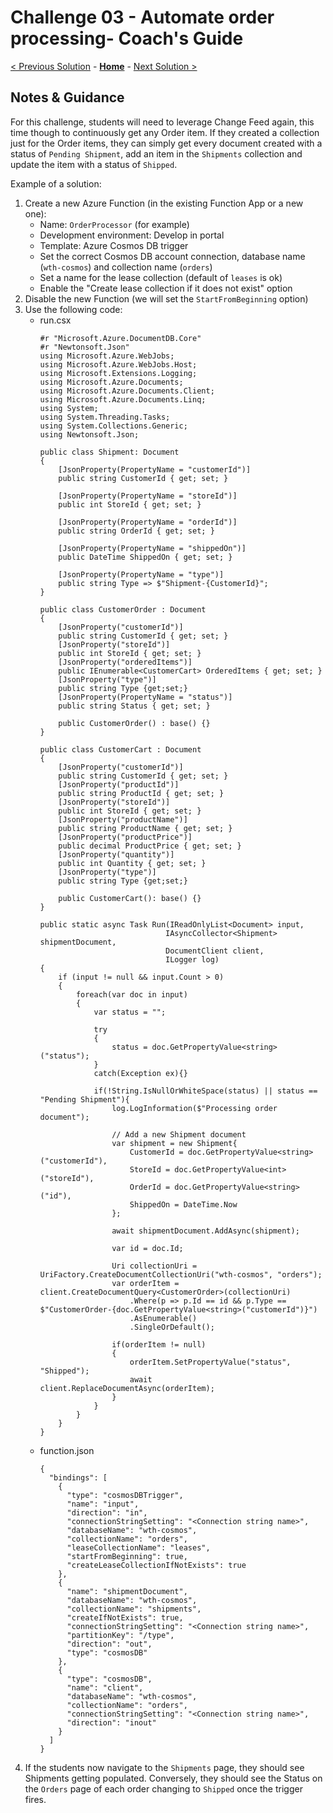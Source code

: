 # Challenge 03 - Automate order processing- Coach's Guide 

[< Previous Solution](./Solution-02.md) - **[Home](./README.md)** - [Next Solution >](./Solution-04.md)

## Notes & Guidance

For this challenge, students will need to leverage Change Feed again, this time though to continuously get any Order item. If they created a collection just for the Order items, they can simply get every document created with a status of `Pending Shipment`, add an item in the `Shipments` collection and update the item with a status of `Shipped`.

Example of a solution:
1. Create a new Azure Function (in the existing Function App or a new one):  
    - Name: `OrderProcessor` (for example)
    - Development environment: Develop in portal
    - Template: Azure Cosmos DB trigger
    - Set the correct Cosmos DB account connection, database name (`wth-cosmos`) and collection name (`orders`)
    - Set a name for the lease collection (default of `leases` is ok)
    - Enable the "Create lease collection if it does not exist" option
2. Disable the new Function (we will set the `StartFromBeginning` option)
3. Use the following code:
    - run.csx
      ```
      #r "Microsoft.Azure.DocumentDB.Core"
      #r "Newtonsoft.Json"
      using Microsoft.Azure.WebJobs;
      using Microsoft.Azure.WebJobs.Host;
      using Microsoft.Extensions.Logging;
      using Microsoft.Azure.Documents;
      using Microsoft.Azure.Documents.Client;
      using Microsoft.Azure.Documents.Linq;
      using System;
      using System.Threading.Tasks;
      using System.Collections.Generic;
      using Newtonsoft.Json;

      public class Shipment: Document
      {
          [JsonProperty(PropertyName = "customerId")]
          public string CustomerId { get; set; }

          [JsonProperty(PropertyName = "storeId")]
          public int StoreId { get; set; }

          [JsonProperty(PropertyName = "orderId")]
          public string OrderId { get; set; }

          [JsonProperty(PropertyName = "shippedOn")]
          public DateTime ShippedOn { get; set; }

          [JsonProperty(PropertyName = "type")]
          public string Type => $"Shipment-{CustomerId}";
      }

      public class CustomerOrder : Document
      {
          [JsonProperty("customerId")]
          public string CustomerId { get; set; }
          [JsonProperty("storeId")]
          public int StoreId { get; set; }
          [JsonProperty("orderedItems")]
          public IEnumerable<CustomerCart> OrderedItems { get; set; }
          [JsonProperty("type")]
          public string Type {get;set;}
          [JsonProperty(PropertyName = "status")]
          public string Status { get; set; }

          public CustomerOrder() : base() {}
      }

      public class CustomerCart : Document
      {
          [JsonProperty("customerId")]
          public string CustomerId { get; set; }
          [JsonProperty("productId")]
          public string ProductId { get; set; }
          [JsonProperty("storeId")]
          public int StoreId { get; set; }
          [JsonProperty("productName")]
          public string ProductName { get; set; }
          [JsonProperty("productPrice")]
          public decimal ProductPrice { get; set; }
          [JsonProperty("quantity")]
          public int Quantity { get; set; }
          [JsonProperty("type")]
          public string Type {get;set;}

          public CustomerCart(): base() {}
      }

      public static async Task Run(IReadOnlyList<Document> input,
                                  IAsyncCollector<Shipment> shipmentDocument,
                                  DocumentClient client,
                                  ILogger log)
      {
          if (input != null && input.Count > 0)
          {
              foreach(var doc in input)
              {
                  var status = "";

                  try
                  {
                      status = doc.GetPropertyValue<string>("status");
                  }
                  catch(Exception ex){}

                  if(!String.IsNullOrWhiteSpace(status) || status == "Pending Shipment"){
                      log.LogInformation($"Processing order document");

                      // Add a new Shipment document
                      var shipment = new Shipment{
                          CustomerId = doc.GetPropertyValue<string>("customerId"),
                          StoreId = doc.GetPropertyValue<int>("storeId"),
                          OrderId = doc.GetPropertyValue<string>("id"),
                          ShippedOn = DateTime.Now
                      };

                      await shipmentDocument.AddAsync(shipment);

                      var id = doc.Id;

                      Uri collectionUri = UriFactory.CreateDocumentCollectionUri("wth-cosmos", "orders");
                      var orderItem = client.CreateDocumentQuery<CustomerOrder>(collectionUri)
                          .Where(p => p.Id == id && p.Type == $"CustomerOrder-{doc.GetPropertyValue<string>("customerId")}")
                          .AsEnumerable()
                          .SingleOrDefault();

                      if(orderItem != null)
                      {                    
                          orderItem.SetPropertyValue("status", "Shipped");
                          await client.ReplaceDocumentAsync(orderItem);
                      }
                  }
              }
          }
      }

      ```
    - function.json
      ```
      {
        "bindings": [
          {
            "type": "cosmosDBTrigger",
            "name": "input",
            "direction": "in",
            "connectionStringSetting": "<Connection string name>",
            "databaseName": "wth-cosmos",
            "collectionName": "orders",
            "leaseCollectionName": "leases",
            "startFromBeginning": true,
            "createLeaseCollectionIfNotExists": true
          },
          {
            "name": "shipmentDocument",
            "databaseName": "wth-cosmos",
            "collectionName": "shipments",
            "createIfNotExists": true,
            "connectionStringSetting": "<Connection string name>",
            "partitionKey": "/type",
            "direction": "out",
            "type": "cosmosDB"
          },
          {
            "type": "cosmosDB",
            "name": "client",
            "databaseName": "wth-cosmos",
            "collectionName": "orders",
            "connectionStringSetting": "<Connection string name>",
            "direction": "inout"
          }
        ]
      }
      ```
4. If the students now navigate to the `Shipments` page, they should see Shipments getting populated. Conversely, they should see the Status on the `Orders` page of each order changing to `Shipped` once the trigger fires.